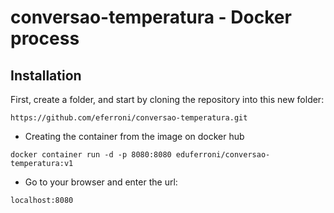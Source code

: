 # conversao-temperatura - Docker process

## Installation

First, create a folder, and start by cloning the repository into this new folder:

```
https://github.com/eferroni/conversao-temperatura.git
```

- Creating the container from the image on docker hub

```
docker container run -d -p 8080:8080 eduferroni/conversao-temperatura:v1
```

- Go to your browser and enter the url:
```
localhost:8080
```